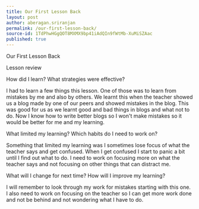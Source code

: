 ```yaml
---
title: Our First Lesson Back
layout: post
author: aberagan.sriranjan
permalink: /our-first-lesson-back/
source-id: 1TdPhwHGgQOT8MXMX9bp41iAdQIn9fWtMb-XuMiSZAac
published: true
---
```

Our First Lesson Back 

Lesson review

How did I learn? What strategies were effective?

I had to learn a few things this lesson. One of those was to learn from mistakes by me and also by others. We learnt this when the teacher showed us a blog made by one of our peers and showed mistakes in the blog. This was good for us as we learnt good and bad things in blogs and what not to do. Now I know how to write better blogs so I won't make mistakes so it would be better for me and my learning. 

 What limited my learning? Which habits do I need to work on?

Something that limited my learning was I sometimes lose focus of what the teacher says and get confused. When I get confused I start to panic a bit until I find out what to do. I need to work on focusing more on what the teacher says and not focusing on other things that can distract me.

What will I change for next time? How will I improve my learning?

I will remember to look through my work for mistakes starting with this one. I also need to work on focusing on the teacher so I can get more work done and not be behind and not wondering what I have to do. 

